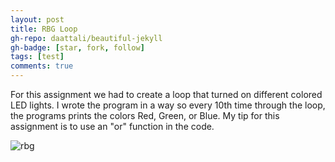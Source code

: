 ```yaml
---
layout: post
title: RBG Loop
gh-repo: daattali/beautiful-jekyll
gh-badge: [star, fork, follow]
tags: [test]
comments: true
---
```


For this assignment we had to create a loop that turned on different colored LED lights. I wrote the program in a way so every 10th time through the loop, the programs prints the colors Red, Green, or Blue. 
My tip for this assignment is to use an "or" function in the code. 

![rbg](https://owenstadheim.github.io/assets/img/rgb.png)
